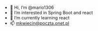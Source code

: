 - 👋 Hi, I’m @mario1306
- 👀 I’m interested in Spring Boot and react
- 🌱 I’m currently learning react
- 📫 mkwiecin@poczta.onet.pl

<!---
mario1306/mario1306 is a ✨ special ✨ repository because its `README.md` (this file) appears on your GitHub profile.
You can click the Preview link to take a look at your changes.
--->
